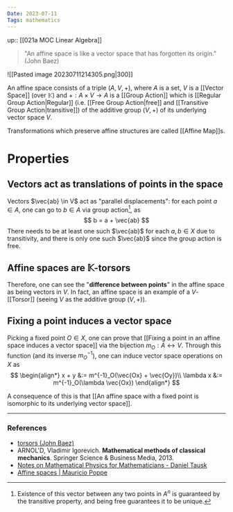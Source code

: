 ```yaml
---
Date: 2023-07-11
Tags: mathematics
---
```

up:: [[021a MOC Linear Algebra]]

> "An affine space is like a vector space that has forgotten its origin." (John Baez)

![[Pasted image 20230711214305.png|300]]

An affine space consists of a triple $(A, V, +)$, where $A$ is a set, $V$ is a [[Vector Space]] (over $\mathbb{K}$) and $+: A \times V \to A$ is a [[Group Action]] which is [[Regular Group Action|Regular]] (i.e. [[Free Group Action|free]] and [[Transitive Group Action|transitive]]) of the additive group $(V, +)$ of its underlying vector space $V$.

Transformations which preserve affine structures are called [[Affine Map]]s.

# Properties
## Vectors act as translations of points in the space
Vectors $\vec{ab} \in V$ act as "parallel displacements": for each point $a \in A$, one can go to $b \in A$ via group action[^2], as
$$
b = a + \vec{ab}
$$
There needs to be at least one such $\vec{ab}$ for each $a, b \in X$ due to transitivity, and there is only one such $\vec{ab}$ since the group action is free. 

## Affine spaces are $\mathbb{K}$-torsors
Therefore, one can see the "**difference between points**" in the affine space as being vectors in $V$. In fact, an affine space is an example of a $V$-[[Torsor]] (seeing $V$ as the additive group $(V, +)$).

## Fixing a point induces a vector space
Picking a fixed point $O \in X$, one can prove that [[Fixing a point in an affine space induces a vector space]] via the bijection $m_O: A \leftrightarrow V$. Through this function (and its inverse $m_O^{-1}$), one can induce vector space operations on $X$ as
$$
\begin{align*}
x + y &:= m^{-1}_O(\vec{Ox} + \vec{Oy})\\
\lambda x &:= m^{-1}_O(\lambda \vec{Ox})
\end{align*}
$$

A consequence of this is that [[An affine space with a fixed point is isomorphic to its underlying vector space]].

---
### References
- [torsors (John Baez)](https://math.ucr.edu/home/baez/torsors.html)
- ARNOL'D, Vladimir Igorevich. **Mathematical methods of classical mechanics**. Springer Science & Business Media, 2013.
- [Notes on Mathematical Physics for Mathematicians - Daniel Tausk](https://www.ime.usp.br/\~tausk/texts/MathPhysics.pdf)
- [Affine spaces | Mauricio Poppe](https://www.mauriciopoppe.com/notes/mathematics/geometry/affine-spaces/)

[^2]: Existence of this vector between any two points in $A^n$ is guaranteed by the transitive property, and being free guarantees it to be unique.